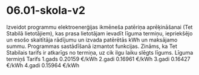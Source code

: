 # 06.01-skola-v2
 Izveidot programmu elektroenerģijas ikmēneša patēriņa aprēķināšanai (Tet Stabilā lietotājiem), kas prasa lietotājam ievadīt līguma termiņu, iepriekšējo un esošo skaitītāja rādījumu un izvada patērētās kWh un maksājamo summu. Programmas sastādīšanā izmantot funkcijas.
Zināms, ka Tet Stabilais tarifs ir atkarīgs no termiņa, uz cik ilgu laiku slēgts līgums.
Līguma termiņš
Tarifs
1.gads
0.20159 €/kWh
2.gadi
0.16961 €/kWh
3.gadi
0.16427 €/kWh
4.gadi
0.15964 €/kWh

